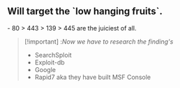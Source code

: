 <h2> Will target the `low hanging fruits`.</h2>
- 80 > 443 > 139 > 445 are the juiciest of all.


>[!important] :*Now we have to research the finding's*
>- SearchSploit
>- Exploit-db
>- Google
>- Rapid7 aka they have built MSF Console 


